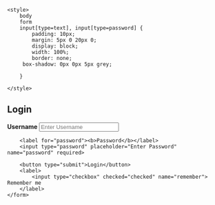 <!DOCTYPE html>
<html>
<head>
	<title>Login Page</title>
	
	<style>
		body
		form 
        input[type=text], input[type=password] {
			padding: 10px;
			margin: 5px 0 20px 0;
			display: block;
			width: 100%;
			border: none;
		 box-shadow: 0px 0px 5px grey;
			
		}
		
	</style>
</head>
<body>
	<form>
		<h2>Login</h2>
		<label for="username"><b>Username</b></label>
		<input type="text" placeholder="Enter Username" name="username" required>

		<label for="password"><b>Password</b></label>
		<input type="password" placeholder="Enter Password" name="password" required>

		<button type="submit">Login</button>
		<label>
			<input type="checkbox" checked="checked" name="remember"> Remember me
		</label>
	</form>
</body>
</html>
